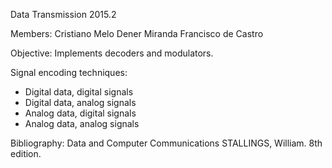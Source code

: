Data Transmission 2015.2

Members:
Cristiano Melo
Dener Miranda
Francisco de Castro

Objective:
Implements decoders and modulators.

Signal encoding techniques:
- Digital data, digital signals
- Digital data, analog signals
- Analog data, digital signals
- Analog data, analog signals


Bibliography:
Data and Computer Communications
STALLINGS, William. 8th edition.
